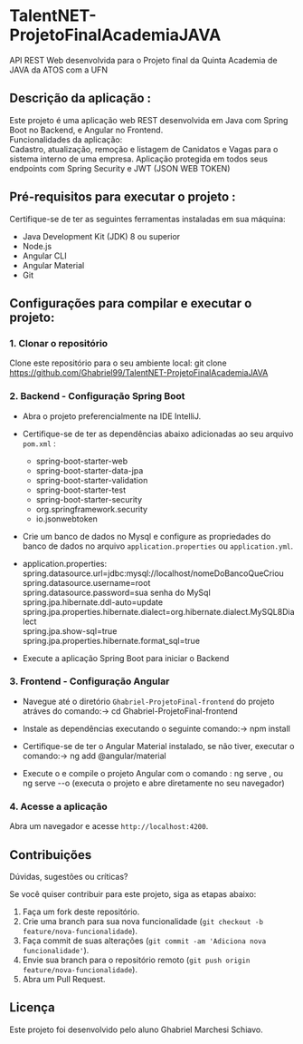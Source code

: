 # TalentNET-ProjetoFinalAcademiaJAVA
API REST Web desenvolvida para o Projeto final da Quinta Academia de JAVA da ATOS com a UFN

## Descrição da aplicação :

Este projeto é uma aplicação web REST desenvolvida em Java com Spring Boot no Backend, e Angular no Frontend. <br>
Funcionalidades da aplicação: <br>
Cadastro, atualização, remoção e listagem de Canidatos e Vagas para o sistema interno de uma empresa.
Aplicação protegida em todos seus endpoints com Spring Security e JWT (JSON WEB TOKEN)

## Pré-requisitos para executar o projeto :
Certifique-se de ter as seguintes ferramentas instaladas em sua máquina:

- Java Development Kit (JDK) 8 ou superior
- Node.js
- Angular CLI
- Angular Material
- Git

## Configurações para compilar e executar o projeto:
### 1. Clonar o repositório

Clone este repositório para o seu ambiente local:
git clone https://github.com/Ghabriel99/TalentNET-ProjetoFinalAcademiaJAVA

### 2. Backend - Configuração Spring Boot

- Abra o projeto preferencialmente na IDE IntelliJ.
- Certifique-se de ter as dependências abaixo adicionadas ao seu arquivo `pom.xml` :
  - spring-boot-starter-web
  - spring-boot-starter-data-jpa
  - spring-boot-starter-validation
  - spring-boot-starter-test
  - spring-boot-starter-security
  - org.springframework.security
  - io.jsonwebtoken
 
- Crie um banco de dados no Mysql e configure as propriedades do banco de dados no arquivo `application.properties` ou `application.yml`. <br>
- application.properties: <br>
spring.datasource.url=jdbc:mysql://localhost/nomeDoBancoQueCriou <br>
spring.datasource.username=root <br>
spring.datasource.password=sua senha do MySql <br>
spring.jpa.hibernate.ddl-auto=update <br>
spring.jpa.properties.hibernate.dialect=org.hibernate.dialect.MySQL8Dialect <br>
spring.jpa.show-sql=true <br>
spring.jpa.properties.hibernate.format_sql=true <br>

- Execute a aplicação Spring Boot para iniciar o Backend

### 3. Frontend - Configuração Angular

- Navegue até o diretório `Ghabriel-ProjetoFinal-frontend` do projeto atráves do comando:-> cd Ghabriel-ProjetoFinal-frontend
- Instale as dependências executando o seguinte comando:-> npm install
  
- Certifique-se de ter o Angular Material instalado, se não tiver, executar o comando:->  ng add @angular/material

- Execute o e compile o projeto Angular com o comando :
  ng serve ,  ou <br>
  ng serve --o (executa o projeto e abre diretamente no seu navegador)

### 4. Acesse a aplicação
Abra um navegador e acesse `http://localhost:4200`.

## Contribuições

Dúvidas, sugestões ou críticas?

Se você quiser contribuir para este projeto, siga as etapas abaixo:

1. Faça um fork deste repositório.
2. Crie uma branch para sua nova funcionalidade (`git checkout -b feature/nova-funcionalidade`).
3. Faça commit de suas alterações (`git commit -am 'Adiciona nova funcionalidade'`).
4. Envie sua branch para o repositório remoto (`git push origin feature/nova-funcionalidade`).
5. Abra um Pull Request.

## Licença
Este projeto foi desenvolvido pelo aluno Ghabriel Marchesi Schiavo.

